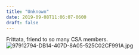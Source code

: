 ```yaml
---
title: "Unknown"
date: 2019-09-08T11:06:07-0600
draft: false
---
```


Frittata, friend to so many CSA members. ![97912794-DB14-407D-8A05-525C02CF991A.jpg](http://ianwhitney.micro.blog/uploads/2019/30ed55ef62.jpg)
